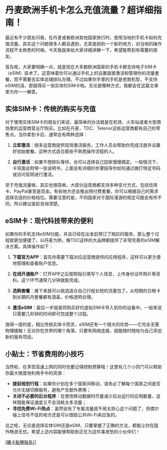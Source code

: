 # 丹麦欧洲手机卡怎么充值流量？超详细指南！

最近有不少朋友问我，在丹麦或者欧洲其他国家旅行时，使用当地的手机卡如何充值流量。其实这个问题很多人都会遇到，尤其是刚到一个新的地方，对当地的操作流程不太熟悉的时候。今天我就来给大家详细讲解一下，希望能帮到有需要的朋友。

首先呢，大家要明确一点，就是现在大多数欧洲国家的手机卡都支持电子SIM卡（eSIM）技术了。这意味着你可以通过手机上的设置直接激活和管理你的流量套餐，而不需要去实体店铺排队办理。不过如果你手里的手机是老款机型，不支持eSIM的话，那就得买一张实体的SIM卡啦。无论是哪种方式，我都会在这篇文章里为你一一解答。

## 实体SIM卡：传统的购买与充值

对于使用实体SIM卡的朋友们来说，最简单的办法就是在机场、火车站或者大型商场里的运营商营业厅购买。比如在丹麦，TDC、Telenor这些运营商都有自己的零售点。当你拿到卡后，通常会有两种选择：

1. **立即激活**：很多运营商提供现场激活服务，工作人员会帮助你完成注册并设置好初始套餐。这种方式适合那些不熟悉操作流程的人。
   
2. **自行激活**：如果不想排队等待，也可以选择自己回家慢慢搞定。一般情况下，卡背面会附带一张说明书，上面会有详细的步骤指导你如何通过拨打特定号码或访问官网进行激活。

至于充值流量嘛，其实也很简单。大部分运营商都支持多种支付方式，包括信用卡、PayPal甚至是现金。有些地方还会推出预付费套餐，你可以根据自己的需求选择合适的价格档位。需要注意的是，不同国家对于国际漫游的规定可能会有所不同，所以建议提前咨询清楚。

## eSIM卡：现代科技带来的便利

如果你的手机支持eSIM功能，并且已经在出发前预订了相应的服务，那么整个过程就更加便捷了。以丹麦为例，像TDC这样的大品牌都提供了非常完善的eSIM解决方案。具体操作如下：

1. **下载官方APP**：首先你需要下载对应运营商提供的应用程序，这样可以更方便地管理和查看账户信息。
   
2. **在线开通账户**：打开APP之后按照指引填写个人信息，上传身份证件照片等资料。这个环节通常几分钟就能完成。

3. **选购套餐**：接下来就可以挑选适合自己行程长短的流量包了。从短期的日租卡到长期的月套餐都有涵盖，价格透明合理。

4. **激活eSIM**：最后一步就是将购买好的虚拟SIM卡导入到你的设备中。一般来说只需要几秒钟的时间即可完成整个过程。

值得一提的是，相比传统实体卡而言，eSIM还有一个很大的优势——它完全无需物理接触！无论你在世界的哪个角落，只要有网络连接，就能随时随地为自己添加新的服务项目。

## 小贴士：节省费用的小技巧

当然啦，在享受高速上网的同时也要记得控制预算哦！这里有几个小窍门可以帮助你最大限度地利用手中的资源：

- **提前规划行程**：如果你计划在多个国家间移动，请务必了解每个国家之间是否允许无缝切换服务，避免产生额外费用；
- **关闭不必要的后台程序**：在使用移动数据时尽量减少后台运行的应用数量，这样既能保证速度又不会消耗太多流量；
- **寻找免费Wi-Fi热点**：虽然说有了专属流量就不用太担心这个问题了，但偶尔碰上信号不佳的地方还是可以借助公共Wi-Fi来应急的。

总之呢，无论是选择实体SIM还是eSIM，只要掌握了正确的方法，都能让你在国外畅游无忧。希望上述内容能够帮助到正在为这件事发愁的小伙伴们！

[[購卡點擊聯系](https://t.me/s/esim1088)]]